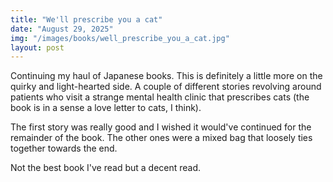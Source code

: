 ```yaml
---
title: "We'll prescribe you a cat"
date: "August 29, 2025"
img: "/images/books/well_prescribe_you_a_cat.jpg"
layout: post
---
```


Continuing my haul of Japanese books. This is definitely a little more on the quirky and light-hearted side. A couple of different stories revolving around patients who visit a strange mental health clinic that prescribes cats (the book is in a sense a love letter to cats, I think). 

The first story was really good and I wished it would've continued for the remainder of the book. The other ones were a mixed bag that loosely ties together towards the end.

Not the best book I've read but a decent read.